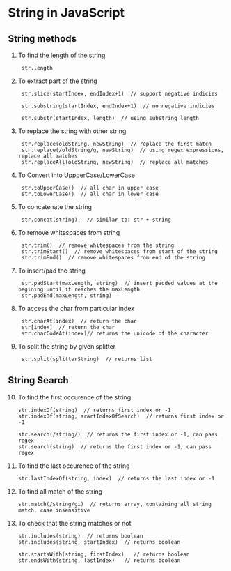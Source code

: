 # String in JavaScript

## String methods

1. To find the length of the string
   
        str.length

2. To extract part of the string

        str.slice(startIndex, endIndex+1)  // support negative indicies

        str.substring(startIndex, endIndex+1)  // no negative indicies

        str.substr(startIndex, length)  // using substring length

3. To replace the string with other string
   
        str.replace(oldString, newString)  // replace the first match
        str.replace(/oldString/g, newString)  // using regex expressions, replace all matches
        str.replaceAll(oldString, newString)  // replace all matches

4. To Convert into UppperCase/LowerCase

        str.toUpperCase()  // all char in upper case
        str.toLowerCase()  // all char in lower case

5. To concatenate the string
   
        str.concat(string);  // similar to: str + string
        
6. To remove whitespaces from string
   
        str.trim()  // remove whitespaces from the string
        str.trimStart()  // remove whitespaces from start of the string
        str.trimEnd()  // remove whitespaces from end of the string

7. To insert/pad the string

        str.padStart(maxLength, string)  // insert padded values at the begining until it reaches the maxLength
        str.padEnd(maxLength, string)

8. To access the char from particular index

        str.charAt(index)  // return the char
        str[index]  // return the char
        str.charCodeAt(index)// returns the unicode of the character

9. To split the string by given splitter
    
        str.split(splitterString)  // returns list


## String Search

10. To find the first occurence of the string
   
        str.indexOf(string)  // returns first index or -1
        str.indexOf(string, srartIndexOfSearch)  // returns first index or -1

        str.search(/string/)  // returns the first index or -1, can pass regex
        str.search(string)  // returns the first index or -1, can pass regex

11. To find the last occurence of the string

        str.lastIndexOf(string, index)  // returns the last index or -1

12. To find all match of the string
   
        str.match(/string/gi)  // returns array, containing all string match, case insensitive

13. To check that the string matches or not

        str.includes(string)  // returns boolean
        str.includes(string, startIndex)  // returns boolean

        str.startsWith(string, firstIndex)   // returns boolean
        str.endsWith(string, lastIndex)   // returns boolean
